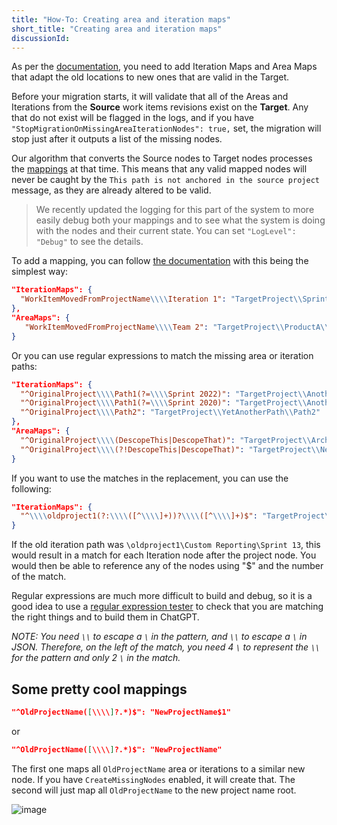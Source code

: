```yaml
---
title: "How-To: Creating area and iteration maps"
short_title: "Creating area and iteration maps"
discussionId:
---
```


As per the [documentation](/Reference/Tools/TfsNodeStructureTool/), you need to add Iteration Maps and Area Maps that adapt the old locations to new ones that are valid in the Target.

Before your migration starts, it will validate that all of the Areas and Iterations from the **Source** work items revisions exist on the **Target**. Any that do not exist will be flagged in the logs, and if you have `"StopMigrationOnMissingAreaIterationNodes": true,` set, the migration will stop just after it outputs a list of the missing nodes.

Our algorithm that converts the Source nodes to Target nodes processes the [mappings](/Reference/Tools/TfsNodeStructureTool/) at that time. This means that any valid mapped nodes will never be caught by the `This path is not anchored in the source project` message, as they are already altered to be valid.

> We recently updated the logging for this part of the system to more easily debug both your mappings and to see what the system is doing with the nodes and their current state. You can set `"LogLevel": "Debug"` to see the details.

To add a mapping, you can follow [the documentation](/Reference/Tools/TfsNodeStructureTool/) with this being the simplest way:

```json
"IterationMaps": {
  "WorkItemMovedFromProjectName\\\\Iteration 1": "TargetProject\\Sprint 1"
},
"AreaMaps": {
   "WorkItemMovedFromProjectName\\\\Team 2": "TargetProject\\ProductA\\Team 2"
}
```

Or you can use regular expressions to match the missing area or iteration paths:

```json
"IterationMaps": {
  "^OriginalProject\\\\Path1(?=\\\\Sprint 2022)": "TargetProject\\AnotherPath\\NewTeam",
  "^OriginalProject\\\\Path1(?=\\\\Sprint 2020)": "TargetProject\\AnotherPath\\Archives\\Sprints 2020",
  "^OriginalProject\\\\Path2": "TargetProject\\YetAnotherPath\\Path2"
},
"AreaMaps": {
  "^OriginalProject\\\\(DescopeThis|DescopeThat)": "TargetProject\\Archive\\Descoped\\",
  "^OriginalProject\\\\(?!DescopeThis|DescopeThat)": "TargetProject\\NewArea\\"
}
```

If you want to use the matches in the replacement, you can use the following:

```json
"IterationMaps": {
  "^\\\\oldproject1(?:\\\\([^\\\\]+))?\\\\([^\\\\]+)$": "TargetProject\\Q1$2"
}
```

If the old iteration path was `\oldproject1\Custom Reporting\Sprint 13`, this would result in a match for each Iteration node after the project node. You would then be able to reference any of the nodes using "$" and the number of the match.

Regular expressions are much more difficult to build and debug, so it is a good idea to use a [regular expression tester](https://regex101.com/) to check that you are matching the right things and to build them in ChatGPT.

_NOTE: You need `\\` to escape a `\` in the pattern, and `\\` to escape a `\` in JSON. Therefore, on the left of the match, you need 4 `\` to represent the `\\` for the pattern and only 2 `\` in the match._

## Some pretty cool mappings

```json
"^OldProjectName([\\\\]?.*)$": "NewProjectName$1"
```

or

```json
"^OldProjectName([\\\\]?.*)$": "NewProjectName"
```

The first one maps all `OldProjectName` area or iterations to a similar new node. If you have `CreateMissingNodes` enabled, it will create that. The second will just map all `OldProjectName` to the new project name root.

![image](https://github.com/nkdAgility/azure-devops-migration-tools/assets/5205575/2cf50929-7ea9-4a71-beab-dd8ff3b5b2a8)

```

```
